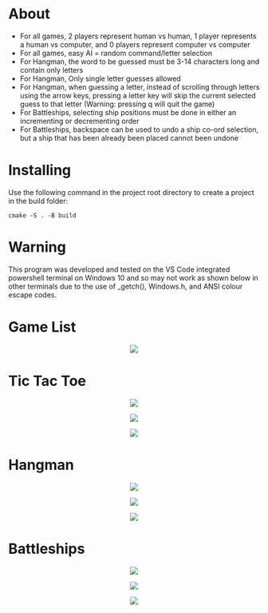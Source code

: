 # About
* For all games, 2 players represent human vs human, 1 player represents a human vs computer, and 0 players represent computer vs computer
* For all games, easy AI = random command/letter selection
* For Hangman, the word to be guessed must be 3-14 characters long and contain only letters
* For Hangman, Only single letter guesses allowed
* For Hangman, when guessing a letter, instead of scrolling through letters using the arrow keys, pressing a letter key will skip the current selected guess to that letter (Warning: pressing q will quit the game)
* For Battleships, selecting ship positions must be done in either an incrementing or decrementing order
* For Battleships, backspace can be used to undo a ship co-ord selection, but a ship that has been already been placed cannot been undone

# Installing
Use the following command in the project root directory to create a project in the build folder:
```
cmake -S . -B build
```

# Warning
This program was developed and tested on the VS Code integrated powershell terminal on Windows 10 and so may not work as shown below in other terminals due to the use of _getch(), Windows.h, and ANSI colour escape codes.

# Game List
<p align="center">
    <img src="screenshots/main menu.png">
</p>

# Tic Tac Toe
<p align="center">
    <img src="screenshots/tic tac toe playing.png">
</p>
<p align="center">
    <img src="screenshots/tic tac toe.gif">
</p>
<p align="center">
    <img src="screenshots/tic tac toe game over.png">
</p>

# Hangman
<p align="center">
    <img src="screenshots/hangman playing.png">
</p>
<p align="center">
    <img src="screenshots/hangman.gif">
</p>
<p align="center">
    <img src="screenshots/hangman game over.png">
</p>

# Battleships
<p align="center">
    <img src="screenshots/battleships playing.png">
</p>
<p align="center">
    <img src="screenshots/battleships.gif">
</p>
<p align="center">
    <img src="screenshots/battleships game over.png">
</p>
